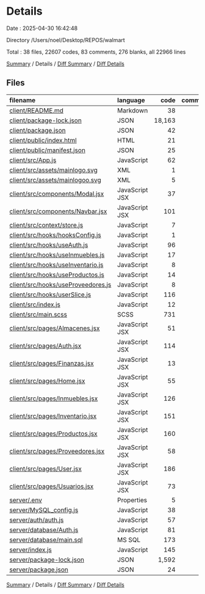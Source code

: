 # Details

Date : 2025-04-30 16:42:48

Directory /Users/noel/Desktop/REPOS/walmart

Total : 38 files,  22607 codes, 83 comments, 276 blanks, all 22966 lines

[Summary](results.md) / Details / [Diff Summary](diff.md) / [Diff Details](diff-details.md)

## Files
| filename | language | code | comment | blank | total |
| :--- | :--- | ---: | ---: | ---: | ---: |
| [client/README.md](/client/README.md) | Markdown | 38 | 0 | 33 | 71 |
| [client/package-lock.json](/client/package-lock.json) | JSON | 18,163 | 0 | 1 | 18,164 |
| [client/package.json](/client/package.json) | JSON | 42 | 0 | 1 | 43 |
| [client/public/index.html](/client/public/index.html) | HTML | 21 | 10 | 2 | 33 |
| [client/public/manifest.json](/client/public/manifest.json) | JSON | 25 | 0 | 1 | 26 |
| [client/src/App.js](/client/src/App.js) | JavaScript | 62 | 0 | 4 | 66 |
| [client/src/assets/mainlogo.svg](/client/src/assets/mainlogo.svg) | XML | 1 | 0 | 0 | 1 |
| [client/src/assets/mainlogoo.svg](/client/src/assets/mainlogoo.svg) | XML | 5 | 0 | 1 | 6 |
| [client/src/components/Modal.jsx](/client/src/components/Modal.jsx) | JavaScript JSX | 37 | 0 | 2 | 39 |
| [client/src/components/Navbar.jsx](/client/src/components/Navbar.jsx) | JavaScript JSX | 101 | 0 | 2 | 103 |
| [client/src/context/store.js](/client/src/context/store.js) | JavaScript | 7 | 0 | 1 | 8 |
| [client/src/hooks/hooksConfig.js](/client/src/hooks/hooksConfig.js) | JavaScript | 1 | 1 | 1 | 3 |
| [client/src/hooks/useAuth.js](/client/src/hooks/useAuth.js) | JavaScript | 96 | 4 | 10 | 110 |
| [client/src/hooks/useInmuebles.js](/client/src/hooks/useInmuebles.js) | JavaScript | 17 | 0 | 4 | 21 |
| [client/src/hooks/useInventario.js](/client/src/hooks/useInventario.js) | JavaScript | 8 | 0 | 3 | 11 |
| [client/src/hooks/useProductos.js](/client/src/hooks/useProductos.js) | JavaScript | 14 | 0 | 4 | 18 |
| [client/src/hooks/useProveedores.js](/client/src/hooks/useProveedores.js) | JavaScript | 8 | 0 | 3 | 11 |
| [client/src/hooks/userSlice.js](/client/src/hooks/userSlice.js) | JavaScript | 116 | 0 | 6 | 122 |
| [client/src/index.js](/client/src/index.js) | JavaScript | 12 | 3 | 4 | 19 |
| [client/src/main.scss](/client/src/main.scss) | SCSS | 731 | 4 | 35 | 770 |
| [client/src/pages/Almacenes.jsx](/client/src/pages/Almacenes.jsx) | JavaScript JSX | 51 | 0 | 2 | 53 |
| [client/src/pages/Auth.jsx](/client/src/pages/Auth.jsx) | JavaScript JSX | 114 | 0 | 5 | 119 |
| [client/src/pages/Finanzas.jsx](/client/src/pages/Finanzas.jsx) | JavaScript JSX | 13 | 0 | 2 | 15 |
| [client/src/pages/Home.jsx](/client/src/pages/Home.jsx) | JavaScript JSX | 55 | 0 | 4 | 59 |
| [client/src/pages/Inmuebles.jsx](/client/src/pages/Inmuebles.jsx) | JavaScript JSX | 126 | 0 | 9 | 135 |
| [client/src/pages/Inventario.jsx](/client/src/pages/Inventario.jsx) | JavaScript JSX | 151 | 0 | 6 | 157 |
| [client/src/pages/Productos.jsx](/client/src/pages/Productos.jsx) | JavaScript JSX | 160 | 0 | 9 | 169 |
| [client/src/pages/Proveedores.jsx](/client/src/pages/Proveedores.jsx) | JavaScript JSX | 58 | 0 | 4 | 62 |
| [client/src/pages/User.jsx](/client/src/pages/User.jsx) | JavaScript JSX | 186 | 0 | 8 | 194 |
| [client/src/pages/Usuarios.jsx](/client/src/pages/Usuarios.jsx) | JavaScript JSX | 73 | 0 | 5 | 78 |
| [server/.env](/server/.env) | Properties | 5 | 0 | 0 | 5 |
| [server/MySQL\_config.js](/server/MySQL_config.js) | JavaScript | 38 | 0 | 5 | 43 |
| [server/auth/auth.js](/server/auth/auth.js) | JavaScript | 57 | 0 | 4 | 61 |
| [server/database/Auth.js](/server/database/Auth.js) | JavaScript | 81 | 0 | 6 | 87 |
| [server/database/main.sql](/server/database/main.sql) | MS SQL | 173 | 61 | 64 | 298 |
| [server/index.js](/server/index.js) | JavaScript | 145 | 0 | 23 | 168 |
| [server/package-lock.json](/server/package-lock.json) | JSON | 1,592 | 0 | 1 | 1,593 |
| [server/package.json](/server/package.json) | JSON | 24 | 0 | 1 | 25 |

[Summary](results.md) / Details / [Diff Summary](diff.md) / [Diff Details](diff-details.md)